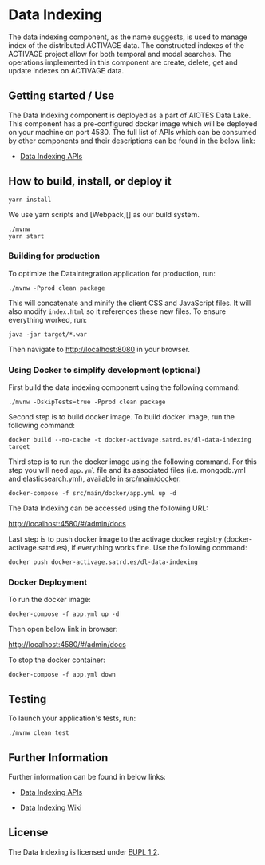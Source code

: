 # Data Indexing

The data indexing component, as the name suggests, is used to manage index of the distributed ACTIVAGE data. 
The constructed indexes of the ACTIVAGE project allow for both temporal and modal searches. The operations implemented 
in this component are create, delete, get and update indexes on ACTIVAGE data.

## Getting started / Use

The Data Indexing component is deployed as a part of AIOTES Data Lake. This component has a pre-configured docker image which will be deployed 
on your machine on port 4580. The full list of APIs which can be consumed by other components and their descriptions 
can be found in the below link:
* [Data Indexing APIs](https://git.activageproject.eu/Data_Analytics/DL-Data_Indexing/wiki/+Data+Integration+Engine+API)

## How to build, install, or deploy it

    yarn install

We use yarn scripts and [Webpack][] as our build system.

    ./mvnw
    yarn start

### Building for production

To optimize the DataIntegration application for production, run:

    ./mvnw -Pprod clean package

This will concatenate and minify the client CSS and JavaScript files. It will also modify `index.html` so it references these new files.
To ensure everything worked, run:

    java -jar target/*.war

Then navigate to [http://localhost:8080](http://localhost:8080) in your browser.

### Using Docker to simplify development (optional)

First build the data indexing component using the following command:

    ./mvnw -DskipTests=true -Pprod clean package

Second step is to build docker image. To build docker image, run the following command:

    docker build --no-cache -t docker-activage.satrd.es/dl-data-indexing target
    

Third step is to run the docker image using the following command. For this step you will need `app.yml` file and its associated files (i.e. mongodb.yml and elasticsearch.yml), available in [src/main/docker](src/main/docker).

    docker-compose -f src/main/docker/app.yml up -d

The Data Indexing can be accessed using the following URL:

[http://localhost:4580/#/admin/docs](http://localhost:4580/#/admin/docs)


Last step is to push docker image to the activage docker registry (docker-activage.satrd.es), if everything works fine. Use the following command:

    docker push docker-activage.satrd.es/dl-data-indexing

### Docker Deployment

To run the docker image:

`docker-compose -f app.yml up -d`

Then open below link in browser:

[http://localhost:4580/#/admin/docs](http://localhost:4580/#/admin/docs)

To stop the docker container:

`docker-compose -f app.yml down`

## Testing

To launch your application's tests, run:

    ./mvnw clean test

## Further Information

Further information can be found in below links:

* [Data Indexing APIs](https://git.activageproject.eu/Data_Analytics/DL-Data_Indexing/wiki/+Data+Integration+Engine+API)

* [Data Indexing Wiki](https://git.activageproject.eu/Data_Analytics/DL-Data_Indexing/wiki/_pages)

## License
    
The Data Indexing is licensed under [EUPL 1.2](https://eupl.eu/).



<!--- For example, to start a mongodb database in a docker container, run:

    docker-compose -f src/main/docker/mongodb.yml up -d

To stop it and remove the container, run:

    docker-compose -f src/main/docker/mongodb.yml down

You can also fully dockerize your application and all the services that it depends on.
To achieve this, first build a docker image of your app by running:

    ./mvnw verify -Pprod dockerfile:build dockerfile:tag@version dockerfile:tag@commit

Then run:

    docker-compose -f src/main/docker/app.yml up -d
    -->
